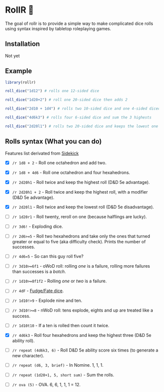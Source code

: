 
# RollR 🎲

<!-- badges: start -->
<!-- badges: end -->

The goal of rollr is to provide a simple way to make complicated dice rolls using syntax inspired by tabletop roleplaying games.

## Installation

Not yet

## Example


``` r
library(rollr)

roll_dice("1d12") # rolls one 12-sided dice

roll_dice("1d20+2") # roll one 20-sided dice then adds 2

roll_dice("2d10 + 1d4") # rolls two 10-sided dice and one 4-sided diced and sums their results 

roll_dice("4d6k3") # rolls four 6-sided dice and sum the 3 highests

roll_dice("2d20l1") # rolls two 20-sided dice and keeps the lowest one

```

## Rolls syntax (What you can do)

Features list derivated from [Sidekick](https://github.com/ArtemGr/Sidekick)

- [x] `/r 1d8 + 2` - Roll one octahedron and add two.

- [x] `/r 1d8 + 4d6` - Roll one octahedron and four hexahedrons.

- [x] `/r 2d20h1` - Roll twice and keep the highest roll (D&D 5e advantage).

- [x] `/r 2d20h1 + 2` - Roll twice and keep the highest roll, with a modifier (D&D 5e advantage).

- [x] `/r 2d20l1` - Roll twice and keep the lowest roll (D&D 5e disadvantage).

- [ ] `/r 1d20r1` - Roll twenty, reroll on one (because halflings are lucky).

- [ ] `/r 3d6!` - Exploding dice.

- [ ] `/r 2d6>=5` - Roll two hexahedrons and take only the ones that turned greater or equal to five (aka difficulty check). Prints the number of successes.

- [ ] `/r 4d6=5` - So can this guy roll five?

- [ ] `/r 3d10>=6f1` - oWoD roll: rolling *one* is a failure, rolling more failures than successes is a *botch*.

- [ ] `/r 1d10>=8f1f2` - Rolling *one* or *two* is a failure.

- [ ] `/r 4dF` - [Fudge/Fate dice](http://rpg.stackexchange.com/questions/1765/what-game-circumstance-uses-fudge-dice).

- [ ] `/r 1d10!>9` - Explode nine and ten.

- [ ] `/r 3d10!>=8` - nWoD roll: tens explode, eights and up are treated like a success.

- [ ] `/r 1d10t10` - If a ten is rolled then count it twice.

- [x] `/r 4d6k3` - Roll four hexahedrons and keep the highest three (D&D 5e ability roll).

- [ ] `/r repeat (4d6k3, 6)` - Roll D&D 5e ability score six times (to generate a new character).

- [ ] `/r repeat (d6, 3, brief)` - In Nomine. 1, 1, 1.

- [ ] `/r repeat (1d20+1, 5, short sum)` - Sum the rolls.

- [ ] `/r ova (5)` - OVA. 6, 6, 1, 1, 1 = 12.



